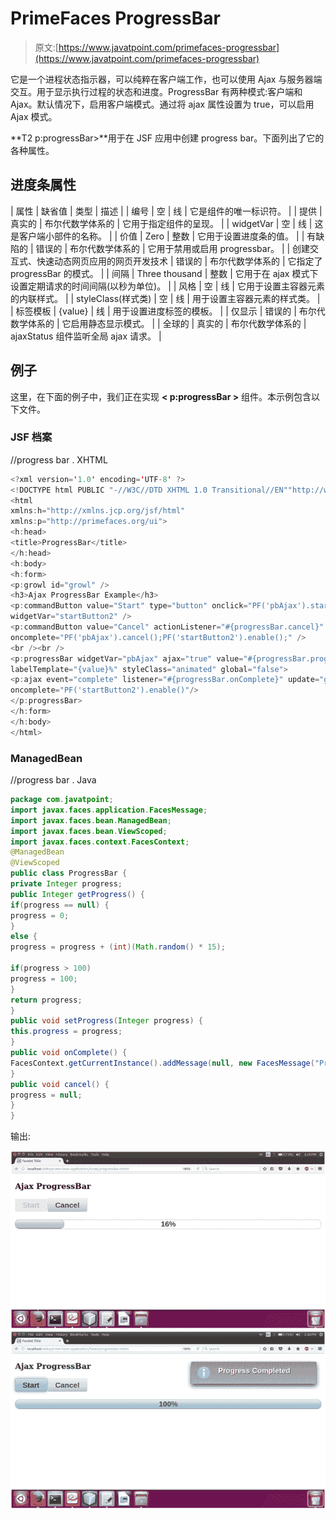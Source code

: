 # PrimeFaces ProgressBar

> 原文:[https://www.javatpoint.com/primefaces-progressbar](https://www.javatpoint.com/primefaces-progressbar)

它是一个进程状态指示器，可以纯粹在客户端工作，也可以使用 Ajax 与服务器端交互。用于显示执行过程的状态和进度。ProgressBar 有两种模式:客户端和 Ajax。默认情况下，启用客户端模式。通过将 ajax 属性设置为 true，可以启用 Ajax 模式。

**T2 p:progressBar>**用于在 JSF 应用中创建 progress bar。下面列出了它的各种属性。

## 进度条属性

| 属性 | 缺省值 | 类型 | 描述 |
| 编号 | 空 | 线 | 它是组件的唯一标识符。 |
| 提供 | 真实的 | 布尔代数学体系的 | 它用于指定组件的呈现。 |
| widgetVar | 空 | 线 | 这是客户端小部件的名称。 |
| 价值 | Zero | 整数 | 它用于设置进度条的值。 |
| 有缺陷的 | 错误的 | 布尔代数学体系的 | 它用于禁用或启用 progressbar。 |
| 创建交互式、快速动态网页应用的网页开发技术 | 错误的 | 布尔代数学体系的 | 它指定了 progressBar 的模式。 |
| 间隔 | Three thousand | 整数 | 它用于在 ajax 模式下设置定期请求的时间间隔(以秒为单位)。 |
| 风格 | 空 | 线 | 它用于设置主容器元素的内联样式。 |
| styleClass(样式类) | 空 | 线 | 用于设置主容器元素的样式类。 |
| 标签模板 | {value} | 线 | 用于设置进度标签的模板。 |
| 仅显示 | 错误的 | 布尔代数学体系的 | 它启用静态显示模式。 |
| 全球的 | 真实的 | 布尔代数学体系的 | ajaxStatus 组件监听全局 ajax 请求。 |

## 例子

这里，在下面的例子中，我们正在实现 **< p:progressBar >** 组件。本示例包含以下文件。

### JSF 档案

//progress bar . XHTML

```java
<?xml version='1.0' encoding='UTF-8' ?>
<!DOCTYPE html PUBLIC "-//W3C//DTD XHTML 1.0 Transitional//EN""http://www.w3.org/TR/xhtml1/DTD/xhtml1-transitional.dtd">
<html 
xmlns:h="http://xmlns.jcp.org/jsf/html"
xmlns:p="http://primefaces.org/ui">
<h:head>
<title>ProgressBar</title>
</h:head>
<h:body>
<h:form>
<p:growl id="growl" />
<h3>Ajax ProgressBar Example</h3>
<p:commandButton value="Start" type="button" onclick="PF('pbAjax').start();PF('startButton2').disable();" 
widgetVar="startButton2" />
<p:commandButton value="Cancel" actionListener="#{progressBar.cancel}" 
oncomplete="PF('pbAjax').cancel();PF('startButton2').enable();" />
<br /><br />
<p:progressBar widgetVar="pbAjax" ajax="true" value="#{progressBar.progress}" 
labelTemplate="{value}%" styleClass="animated" global="false">
<p:ajax event="complete" listener="#{progressBar.onComplete}" update="growl"  
oncomplete="PF('startButton2').enable()"/>
</p:progressBar>
</h:form>
</h:body>
</html>

```

### ManagedBean

//progress bar . Java

```java
package com.javatpoint;
import javax.faces.application.FacesMessage;
import javax.faces.bean.ManagedBean;
import javax.faces.bean.ViewScoped;
import javax.faces.context.FacesContext;
@ManagedBean
@ViewScoped
public class ProgressBar {
private Integer progress;
public Integer getProgress() {
if(progress == null) {
progress = 0;
}
else {
progress = progress + (int)(Math.random() * 15);

if(progress > 100)
progress = 100;
}
return progress;
}
public void setProgress(Integer progress) {
this.progress = progress;
}
public void onComplete() {
FacesContext.getCurrentInstance().addMessage(null, new FacesMessage("Progress Completed"));
}
public void cancel() {
progress = null;
}
}

```

输出:

![PrimeFaces ProgressBar 1](img/9a5cd2bd48be5a0aa5d6037d7830f76e.png)
![PrimeFaces ProgressBar 2](img/d6609f47acb883ed8ccc651e3e16b069.png)